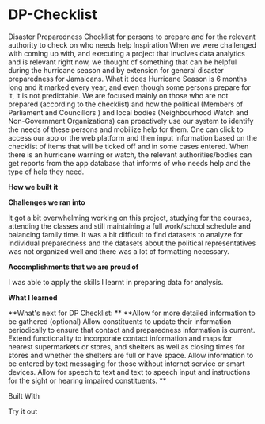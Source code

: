# DP-Checklist
Disaster Preparedness Checklist for persons to prepare and for the relevant authority to check on who needs help
Inspiration
When we were challenged with coming up with, and executing a project that involves data analytics and is relevant right now, we thought of something that can be helpful during the hurricane season and by extension for general disaster preparedness for Jamaicans. 
What it does
Hurricane Season is 6 months long and it marked every year, and even though some persons prepare for it, it is not predictable. We are focused mainly on those who are not prepared (according to the checklist) and how the political (Members of Parliament and Councillors ) and local bodies (Neighbourhood Watch and Non-Government Organizations) can proactively use our system to identify the needs of these persons and mobilize help for them.
One can click to access our app or the web platform and then input information based on the checklist of items that will be ticked off and in some cases entered.
When there is an hurricane warning or watch, the relevant authorities/bodies can get reports from the app database that informs of who needs help and the type of help they need. 

**How we built it**

**Challenges we ran into**

It got a bit overwhelming working on this project, studying for the courses, attending the classes and still maintaining a full work/school schedule and balancing family time. 
It was a bit difficult to find datasets to analyze for individual preparedness and the datasets about the political representatives was not organized well and there was a lot of formatting necessary.

**Accomplishments that we are proud of**

I was able to apply the skills I learnt in preparing data for analysis. 

**What I learned**

**What's next for DP Checklist: **
**Allow for more detailed information to be gathered (optional)
Allow constituents to update their information periodically to ensure that contact and preparedness information is current.
Extend functionality to incorporate contact information and maps for nearest supermarkets or stores, and shelters as well as closing times for stores and whether the shelters are full or have space.
Allow information to be entered by text messaging for those without internet service or smart devices.
Allow for speech to text and text to speech input and instructions for the sight or hearing impaired constituents.
**

Built With


Try it out


